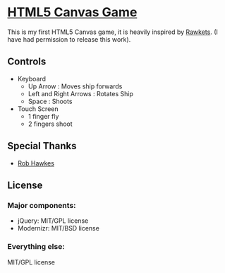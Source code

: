 # [HTML5 Canvas Game](http://labs.matthojo.co.uk/canvasGame/)

This is my first HTML5 Canvas game, it is heavily inspired by [Rawkets](http://rawkets.com). (I have had permission to release this work).


## Controls

* Keyboard
	* Up Arrow : Moves ship forwards
	* Left and Right Arrows : Rotates Ship
	* Space : Shoots
* Touch Screen
	* 1 finger fly
	* 2 fingers shoot


## Special Thanks

* [Rob Hawkes](http://rawkes.com/)


## License

### Major components:

* jQuery: MIT/GPL license
* Modernizr: MIT/BSD license

### Everything else:

MIT/GPL license
